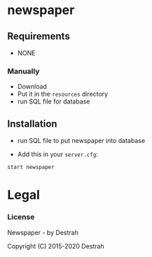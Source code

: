 # newspaper

## Requirements
- NONE
### Manually
- Download
- Put it in the `resources` directory
- run SQL file for database

## Installation
- run SQL file to put newspaper into database

- Add this in your `server.cfg`:
```
start newspaper
```

# Legal
### License
Newspaper - by Destrah

Copyright (C) 2015-2020 Destrah

